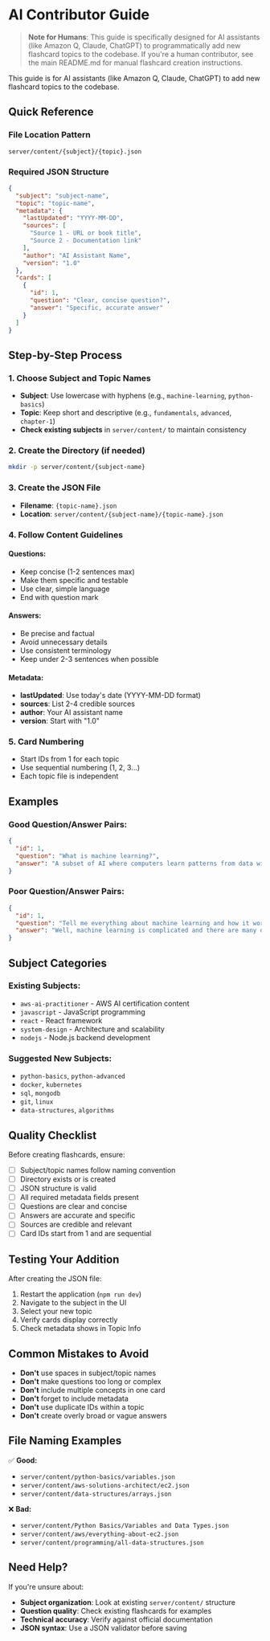 # AI Contributor Guide

> **Note for Humans**: This guide is specifically designed for AI assistants (like Amazon Q, Claude, ChatGPT) to programmatically add new flashcard topics to the codebase. If you're a human contributor, see the main README.md for manual flashcard creation instructions.

This guide is for AI assistants (like Amazon Q, Claude, ChatGPT) to add new flashcard topics to the codebase.

## Quick Reference

### File Location Pattern
```
server/content/{subject}/{topic}.json
```

### Required JSON Structure
```json
{
  "subject": "subject-name",
  "topic": "topic-name",
  "metadata": {
    "lastUpdated": "YYYY-MM-DD",
    "sources": [
      "Source 1 - URL or book title",
      "Source 2 - Documentation link"
    ],
    "author": "AI Assistant Name",
    "version": "1.0"
  },
  "cards": [
    {
      "id": 1,
      "question": "Clear, concise question?",
      "answer": "Specific, accurate answer"
    }
  ]
}
```

## Step-by-Step Process

### 1. Choose Subject and Topic Names
- **Subject**: Use lowercase with hyphens (e.g., `machine-learning`, `python-basics`)
- **Topic**: Keep short and descriptive (e.g., `fundamentals`, `advanced`, `chapter-1`)
- **Check existing subjects** in `server/content/` to maintain consistency

### 2. Create the Directory (if needed)
```bash
mkdir -p server/content/{subject-name}
```

### 3. Create the JSON File
- **Filename**: `{topic-name}.json`
- **Location**: `server/content/{subject-name}/{topic-name}.json`

### 4. Follow Content Guidelines

#### Questions:
- Keep concise (1-2 sentences max)
- Make them specific and testable
- Use clear, simple language
- End with question mark

#### Answers:
- Be precise and factual
- Avoid unnecessary details
- Use consistent terminology
- Keep under 2-3 sentences when possible

#### Metadata:
- **lastUpdated**: Use today's date (YYYY-MM-DD format)
- **sources**: List 2-4 credible sources
- **author**: Your AI assistant name
- **version**: Start with "1.0"

### 5. Card Numbering
- Start IDs from 1 for each topic
- Use sequential numbering (1, 2, 3...)
- Each topic file is independent

## Examples

### Good Question/Answer Pairs:
```json
{
  "id": 1,
  "question": "What is machine learning?",
  "answer": "A subset of AI where computers learn patterns from data without being explicitly programmed"
}
```

### Poor Question/Answer Pairs:
```json
{
  "id": 1,
  "question": "Tell me everything about machine learning and how it works in detail?",
  "answer": "Well, machine learning is complicated and there are many different types..."
}
```

## Subject Categories

### Existing Subjects:
- `aws-ai-practitioner` - AWS AI certification content
- `javascript` - JavaScript programming
- `react` - React framework
- `system-design` - Architecture and scalability
- `nodejs` - Node.js backend development

### Suggested New Subjects:
- `python-basics`, `python-advanced`
- `docker`, `kubernetes`
- `sql`, `mongodb`
- `git`, `linux`
- `data-structures`, `algorithms`

## Quality Checklist

Before creating flashcards, ensure:
- [ ] Subject/topic names follow naming convention
- [ ] Directory exists or is created
- [ ] JSON structure is valid
- [ ] All required metadata fields present
- [ ] Questions are clear and concise
- [ ] Answers are accurate and specific
- [ ] Sources are credible and relevant
- [ ] Card IDs start from 1 and are sequential

## Testing Your Addition

After creating the JSON file:
1. Restart the application (`npm run dev`)
2. Navigate to the subject in the UI
3. Select your new topic
4. Verify cards display correctly
5. Check metadata shows in Topic Info

## Common Mistakes to Avoid

- **Don't** use spaces in subject/topic names
- **Don't** make questions too long or complex
- **Don't** include multiple concepts in one card
- **Don't** forget to include metadata
- **Don't** use duplicate IDs within a topic
- **Don't** create overly broad or vague answers

## File Naming Examples

✅ **Good:**
- `server/content/python-basics/variables.json`
- `server/content/aws-solutions-architect/ec2.json`
- `server/content/data-structures/arrays.json`

❌ **Bad:**
- `server/content/Python Basics/Variables and Data Types.json`
- `server/content/aws/everything-about-ec2.json`
- `server/content/programming/all-data-structures.json`

## Need Help?

If you're unsure about:
- **Subject organization**: Look at existing `server/content/` structure
- **Question quality**: Check existing flashcards for examples
- **Technical accuracy**: Verify against official documentation
- **JSON syntax**: Use a JSON validator before saving